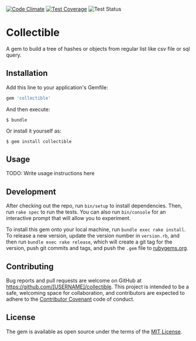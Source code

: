 [![Code Climate](https://codeclimate.com/github/AgentLemon/collectible/badges/gpa.svg)](https://codeclimate.com/github/AgentLemon/collectible)
[![Test Coverage](https://codeclimate.com/github/AgentLemon/collectible/badges/coverage.svg)](https://codeclimate.com/github/AgentLemon/collectible/coverage)
![Test Status](https://travis-ci.org/AgentLemon/collectible.svg?branch=master)

# Collectible

A gem to build a tree of hashes or objects from regular list like csv file or sql query.

## Installation

Add this line to your application's Gemfile:

```ruby
gem 'collectible'
```

And then execute:

    $ bundle

Or install it yourself as:

    $ gem install collectible

## Usage

TODO: Write usage instructions here

## Development

After checking out the repo, run `bin/setup` to install dependencies. Then, run `rake spec` to run the tests. You can also run `bin/console` for an interactive prompt that will allow you to experiment.

To install this gem onto your local machine, run `bundle exec rake install`. To release a new version, update the version number in `version.rb`, and then run `bundle exec rake release`, which will create a git tag for the version, push git commits and tags, and push the `.gem` file to [rubygems.org](https://rubygems.org).

## Contributing

Bug reports and pull requests are welcome on GitHub at https://github.com/[USERNAME]/collectible. This project is intended to be a safe, welcoming space for collaboration, and contributors are expected to adhere to the [Contributor Covenant](http://contributor-covenant.org) code of conduct.


## License

The gem is available as open source under the terms of the [MIT License](http://opensource.org/licenses/MIT).


